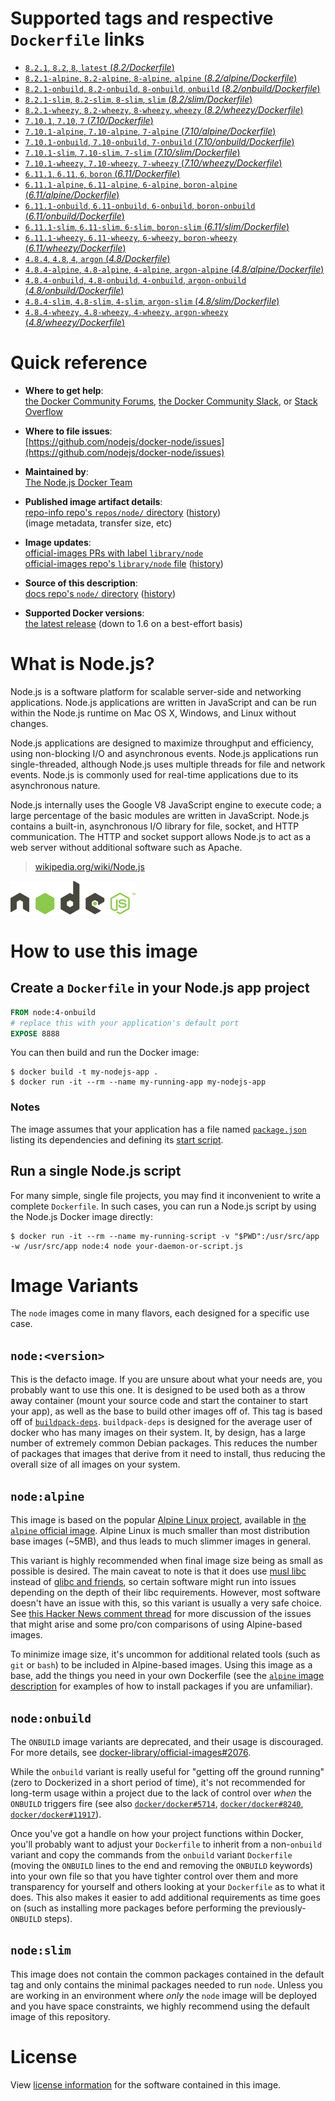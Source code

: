 <!--

********************************************************************************

WARNING:

    DO NOT EDIT "node/README.md"

    IT IS AUTO-GENERATED

    (from the other files in "node/" combined with a set of templates)

********************************************************************************

-->

# Supported tags and respective `Dockerfile` links

-	[`8.2.1`, `8.2`, `8`, `latest` (*8.2/Dockerfile*)](https://github.com/nodejs/docker-node/blob/f547c4c7281027d5d90f4665815140126e1f70d5/8.2/Dockerfile)
-	[`8.2.1-alpine`, `8.2-alpine`, `8-alpine`, `alpine` (*8.2/alpine/Dockerfile*)](https://github.com/nodejs/docker-node/blob/f547c4c7281027d5d90f4665815140126e1f70d5/8.2/alpine/Dockerfile)
-	[`8.2.1-onbuild`, `8.2-onbuild`, `8-onbuild`, `onbuild` (*8.2/onbuild/Dockerfile*)](https://github.com/nodejs/docker-node/blob/f547c4c7281027d5d90f4665815140126e1f70d5/8.2/onbuild/Dockerfile)
-	[`8.2.1-slim`, `8.2-slim`, `8-slim`, `slim` (*8.2/slim/Dockerfile*)](https://github.com/nodejs/docker-node/blob/f547c4c7281027d5d90f4665815140126e1f70d5/8.2/slim/Dockerfile)
-	[`8.2.1-wheezy`, `8.2-wheezy`, `8-wheezy`, `wheezy` (*8.2/wheezy/Dockerfile*)](https://github.com/nodejs/docker-node/blob/f547c4c7281027d5d90f4665815140126e1f70d5/8.2/wheezy/Dockerfile)
-	[`7.10.1`, `7.10`, `7` (*7.10/Dockerfile*)](https://github.com/nodejs/docker-node/blob/0aadad9c44ff26afc81469d77df9b948be47c312/7.10/Dockerfile)
-	[`7.10.1-alpine`, `7.10-alpine`, `7-alpine` (*7.10/alpine/Dockerfile*)](https://github.com/nodejs/docker-node/blob/0aadad9c44ff26afc81469d77df9b948be47c312/7.10/alpine/Dockerfile)
-	[`7.10.1-onbuild`, `7.10-onbuild`, `7-onbuild` (*7.10/onbuild/Dockerfile*)](https://github.com/nodejs/docker-node/blob/0fcdf0b2660e73ab1054f932f4beac5b3946fb21/7.10/onbuild/Dockerfile)
-	[`7.10.1-slim`, `7.10-slim`, `7-slim` (*7.10/slim/Dockerfile*)](https://github.com/nodejs/docker-node/blob/0aadad9c44ff26afc81469d77df9b948be47c312/7.10/slim/Dockerfile)
-	[`7.10.1-wheezy`, `7.10-wheezy`, `7-wheezy` (*7.10/wheezy/Dockerfile*)](https://github.com/nodejs/docker-node/blob/0aadad9c44ff26afc81469d77df9b948be47c312/7.10/wheezy/Dockerfile)
-	[`6.11.1`, `6.11`, `6`, `boron` (*6.11/Dockerfile*)](https://github.com/nodejs/docker-node/blob/bb200caf20280e436dedc56a5f194fd21e684758/6.11/Dockerfile)
-	[`6.11.1-alpine`, `6.11-alpine`, `6-alpine`, `boron-alpine` (*6.11/alpine/Dockerfile*)](https://github.com/nodejs/docker-node/blob/bb200caf20280e436dedc56a5f194fd21e684758/6.11/alpine/Dockerfile)
-	[`6.11.1-onbuild`, `6.11-onbuild`, `6-onbuild`, `boron-onbuild` (*6.11/onbuild/Dockerfile*)](https://github.com/nodejs/docker-node/blob/bb200caf20280e436dedc56a5f194fd21e684758/6.11/onbuild/Dockerfile)
-	[`6.11.1-slim`, `6.11-slim`, `6-slim`, `boron-slim` (*6.11/slim/Dockerfile*)](https://github.com/nodejs/docker-node/blob/bb200caf20280e436dedc56a5f194fd21e684758/6.11/slim/Dockerfile)
-	[`6.11.1-wheezy`, `6.11-wheezy`, `6-wheezy`, `boron-wheezy` (*6.11/wheezy/Dockerfile*)](https://github.com/nodejs/docker-node/blob/bb200caf20280e436dedc56a5f194fd21e684758/6.11/wheezy/Dockerfile)
-	[`4.8.4`, `4.8`, `4`, `argon` (*4.8/Dockerfile*)](https://github.com/nodejs/docker-node/blob/3ffba881ad5a78d33b8edf888d5406222b60686e/4.8/Dockerfile)
-	[`4.8.4-alpine`, `4.8-alpine`, `4-alpine`, `argon-alpine` (*4.8/alpine/Dockerfile*)](https://github.com/nodejs/docker-node/blob/3ffba881ad5a78d33b8edf888d5406222b60686e/4.8/alpine/Dockerfile)
-	[`4.8.4-onbuild`, `4.8-onbuild`, `4-onbuild`, `argon-onbuild` (*4.8/onbuild/Dockerfile*)](https://github.com/nodejs/docker-node/blob/3ffba881ad5a78d33b8edf888d5406222b60686e/4.8/onbuild/Dockerfile)
-	[`4.8.4-slim`, `4.8-slim`, `4-slim`, `argon-slim` (*4.8/slim/Dockerfile*)](https://github.com/nodejs/docker-node/blob/3ffba881ad5a78d33b8edf888d5406222b60686e/4.8/slim/Dockerfile)
-	[`4.8.4-wheezy`, `4.8-wheezy`, `4-wheezy`, `argon-wheezy` (*4.8/wheezy/Dockerfile*)](https://github.com/nodejs/docker-node/blob/3ffba881ad5a78d33b8edf888d5406222b60686e/4.8/wheezy/Dockerfile)

# Quick reference

-	**Where to get help**:  
	[the Docker Community Forums](https://forums.docker.com/), [the Docker Community Slack](https://blog.docker.com/2016/11/introducing-docker-community-directory-docker-community-slack/), or [Stack Overflow](https://stackoverflow.com/search?tab=newest&q=docker)

-	**Where to file issues**:  
	[https://github.com/nodejs/docker-node/issues](https://github.com/nodejs/docker-node/issues)

-	**Maintained by**:  
	[The Node.js Docker Team](https://github.com/nodejs/docker-node)

-	**Published image artifact details**:  
	[repo-info repo's `repos/node/` directory](https://github.com/docker-library/repo-info/blob/master/repos/node) ([history](https://github.com/docker-library/repo-info/commits/master/repos/node))  
	(image metadata, transfer size, etc)

-	**Image updates**:  
	[official-images PRs with label `library/node`](https://github.com/docker-library/official-images/pulls?q=label%3Alibrary%2Fnode)  
	[official-images repo's `library/node` file](https://github.com/docker-library/official-images/blob/master/library/node) ([history](https://github.com/docker-library/official-images/commits/master/library/node))

-	**Source of this description**:  
	[docs repo's `node/` directory](https://github.com/docker-library/docs/tree/master/node) ([history](https://github.com/docker-library/docs/commits/master/node))

-	**Supported Docker versions**:  
	[the latest release](https://github.com/docker/docker/releases/latest) (down to 1.6 on a best-effort basis)

# What is Node.js?

Node.js is a software platform for scalable server-side and networking applications. Node.js applications are written in JavaScript and can be run within the Node.js runtime on Mac OS X, Windows, and Linux without changes.

Node.js applications are designed to maximize throughput and efficiency, using non-blocking I/O and asynchronous events. Node.js applications run single-threaded, although Node.js uses multiple threads for file and network events. Node.js is commonly used for real-time applications due to its asynchronous nature.

Node.js internally uses the Google V8 JavaScript engine to execute code; a large percentage of the basic modules are written in JavaScript. Node.js contains a built-in, asynchronous I/O library for file, socket, and HTTP communication. The HTTP and socket support allows Node.js to act as a web server without additional software such as Apache.

> [wikipedia.org/wiki/Node.js](https://en.wikipedia.org/wiki/Node.js)

![logo](https://raw.githubusercontent.com/docker-library/docs/01c12653951b2fe592c1f93a13b4e289ada0e3a1/node/logo.png)

# How to use this image

## Create a `Dockerfile` in your Node.js app project

```dockerfile
FROM node:4-onbuild
# replace this with your application's default port
EXPOSE 8888
```

You can then build and run the Docker image:

```console
$ docker build -t my-nodejs-app .
$ docker run -it --rm --name my-running-app my-nodejs-app
```

### Notes

The image assumes that your application has a file named [`package.json`](https://docs.npmjs.com/files/package.json) listing its dependencies and defining its [start script](https://docs.npmjs.com/misc/scripts#default-values).

## Run a single Node.js script

For many simple, single file projects, you may find it inconvenient to write a complete `Dockerfile`. In such cases, you can run a Node.js script by using the Node.js Docker image directly:

```console
$ docker run -it --rm --name my-running-script -v "$PWD":/usr/src/app -w /usr/src/app node:4 node your-daemon-or-script.js
```

# Image Variants

The `node` images come in many flavors, each designed for a specific use case.

## `node:<version>`

This is the defacto image. If you are unsure about what your needs are, you probably want to use this one. It is designed to be used both as a throw away container (mount your source code and start the container to start your app), as well as the base to build other images off of. This tag is based off of [`buildpack-deps`](https://registry.hub.docker.com/_/buildpack-deps/). `buildpack-deps` is designed for the average user of docker who has many images on their system. It, by design, has a large number of extremely common Debian packages. This reduces the number of packages that images that derive from it need to install, thus reducing the overall size of all images on your system.

## `node:alpine`

This image is based on the popular [Alpine Linux project](http://alpinelinux.org), available in [the `alpine` official image](https://hub.docker.com/_/alpine). Alpine Linux is much smaller than most distribution base images (~5MB), and thus leads to much slimmer images in general.

This variant is highly recommended when final image size being as small as possible is desired. The main caveat to note is that it does use [musl libc](http://www.musl-libc.org) instead of [glibc and friends](http://www.etalabs.net/compare_libcs.html), so certain software might run into issues depending on the depth of their libc requirements. However, most software doesn't have an issue with this, so this variant is usually a very safe choice. See [this Hacker News comment thread](https://news.ycombinator.com/item?id=10782897) for more discussion of the issues that might arise and some pro/con comparisons of using Alpine-based images.

To minimize image size, it's uncommon for additional related tools (such as `git` or `bash`) to be included in Alpine-based images. Using this image as a base, add the things you need in your own Dockerfile (see the [`alpine` image description](https://hub.docker.com/_/alpine/) for examples of how to install packages if you are unfamiliar).

## `node:onbuild`

The `ONBUILD` image variants are deprecated, and their usage is discouraged. For more details, see [docker-library/official-images#2076](https://github.com/docker-library/official-images/issues/2076).

While the `onbuild` variant is really useful for "getting off the ground running" (zero to Dockerized in a short period of time), it's not recommended for long-term usage within a project due to the lack of control over *when* the `ONBUILD` triggers fire (see also [`docker/docker#5714`](https://github.com/docker/docker/issues/5714), [`docker/docker#8240`](https://github.com/docker/docker/issues/8240), [`docker/docker#11917`](https://github.com/docker/docker/issues/11917)).

Once you've got a handle on how your project functions within Docker, you'll probably want to adjust your `Dockerfile` to inherit from a non-`onbuild` variant and copy the commands from the `onbuild` variant `Dockerfile` (moving the `ONBUILD` lines to the end and removing the `ONBUILD` keywords) into your own file so that you have tighter control over them and more transparency for yourself and others looking at your `Dockerfile` as to what it does. This also makes it easier to add additional requirements as time goes on (such as installing more packages before performing the previously-`ONBUILD` steps).

## `node:slim`

This image does not contain the common packages contained in the default tag and only contains the minimal packages needed to run `node`. Unless you are working in an environment where *only* the `node` image will be deployed and you have space constraints, we highly recommend using the default image of this repository.

# License

View [license information](https://github.com/joyent/node/blob/master/LICENSE) for the software contained in this image.

